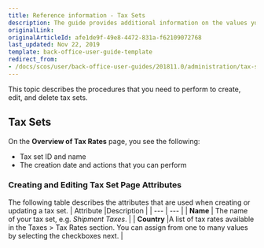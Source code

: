 ```yaml
---
title: Reference information - Tax Sets
description: The guide provides additional information on the values you use when managing tax sets in the Back Office.
originalLink:
originalArticleId: afe1de9f-49e8-4472-831a-f62109072768
last_updated: Nov 22, 2019
template: back-office-user-guide-template
redirect_from:
- /docs/scos/user/back-office-user-guides/201811.0/administration/tax-sets/references/tax-sets-reference-information.html
---
```


This topic describes the procedures that you need to perform to create, edit, and delete tax sets.

## Tax Sets
On the **Overview of Tax Rates** page, you see the following:
* Tax set ID and name
* The creation date and actions that you can perform

### Creating and Editing Tax Set Page Attributes

The following table describes the attributes that are used when creating or updating a tax set.
| Attribute |Description  |
| --- | --- |
| **Name** | The name of your tax set, e.g. _Shipment Taxes_. |
| **Country** |A list of tax rates available in the Taxes > Tax Rates section. You can assign from one to many values by selecting the checkboxes next. |
